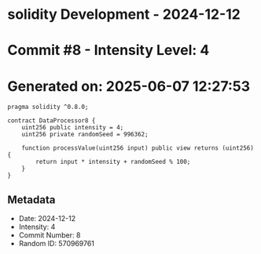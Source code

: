 ﻿# solidity Development - 2024-12-12
# Commit #8 - Intensity Level: 4
# Generated on: 2025-06-07 12:27:53
```solidity
pragma solidity ^0.8.0;

contract DataProcessor8 {
    uint256 public intensity = 4;
    uint256 private randomSeed = 996362;

    function processValue(uint256 input) public view returns (uint256) {
        return input * intensity + randomSeed % 100;
    }
}
```
## Metadata
- Date: 2024-12-12
- Intensity: 4
- Commit Number: 8
- Random ID: 570969761
